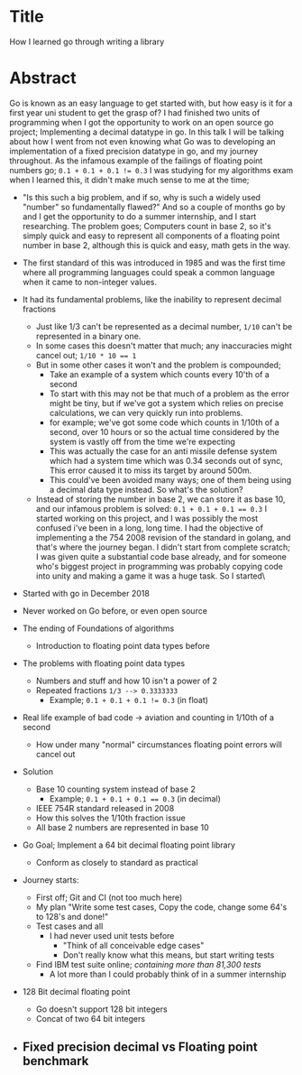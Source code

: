 # Title
How I learned go through writing a library

# Abstract
Go is known as an easy language to get started with, but how easy is it for a first year uni student to get the grasp of?
I had finished two units of programming when I got the opportunity to work on an open source go project; Implementing a decimal datatype in go.
In this talk I will be talking about how I went from not even knowing what Go was to developing an implementation of a fixed precision datatype in go, and my journey throughout.
As the infamous example of the failings of floating point numbers go; `0.1 + 0.1 + 0.1 != 0.3`
I was studying for my algorithms exam when I learned this, it didn't make much sense to me at the time;
- "Is this such a big problem, and if so, why is such a widely used "number" so fundamentally flawed?"
And so a couple of months go by and I get the opportunity to do a summer internship, and I start researching.
The problem goes; Computers count in base 2, so it's simply quick and easy to represent all components of a floating point number in base 2, although this is quick and easy, math gets  in the way.
- The first standard of this was introduced in 1985 and was the first time where all programming languages could speak a common language when it came to non-integer values.
- It had its fundamental problems, like the inability to represent decimal fractions
    - Just like 1/3 can't be represented as a decimal number, `1/10` can't be represented in a binary one.
    - In some cases this doesn't matter that much; any inaccuracies might cancel out; `1/10 * 10 == 1`
    - But in some other cases it won't and the problem is compounded;
        - Take an example of a system which counts every 10'th of a second
        - To start with this may not be that much of a problem as the error might be tiny, but if we've got a system which relies on precise calculations, we can very quickly run into problems.
        - for example; we've got some code which counts in 1/10th of a second, over 10 hours or so the actual time considered by the system is vastly off from the time we're expecting
        - This was actually the case for an anti missile defense system which had a system time which was 0.34 seconds out of sync, This error caused it to miss its target by around 500m.
        - This could've been avoided many ways; one of them being using a decimal data type instead.
So what's the solution?
    - Instead of storing the number in base 2, we can store it as base 10, and our infamous problem is solved: `0.1 + 0.1 + 0.1 == 0.3`
I started working on this project, and I was possibly the most confused i've been in a long, long time.
I had the objective of implementing a the 754 2008 revision of the standard in golang, and that's where the journey began.
I didn't start from complete scratch; I was given quite a substantial code base already, and for someone who's biggest project in programming was probably copying code into unity and making a game it was a huge task.
So I started\







- Started with go in December 2018
- Never worked on Go before, or even open source

- The ending of Foundations of algorithms
    - Introduction to floating point data types before
- The problems with floating point data types
    - Numbers and stuff and how 10 isn't a power of 2
    - Repeated fractions `1/3 --> 0.3333333`
        - Example; `0.1 + 0.1 + 0.1 != 0.3` (in float)
- Real life example of bad code -> aviation and counting in 1/10th of a second
    - How under many "normal" circumstances floating point errors will cancel out

- Solution
    - Base 10 counting system instead of base 2
        - Example; `0.1 + 0.1 + 0.1 == 0.3` (in decimal)
    - IEEE 754R standard released in 2008
    - How this solves the 1/10th fraction issue
    - All base 2 numbers are represented in base 10
- Go Goal; Implement a 64 bit decimal floating point library
    - Conform as closely to standard as practical
- Journey starts:
    - First off; Git and CI (not too much here)
    - My plan "Write some test cases, Copy the code, change some 64's to 128's and done!"
    - Test cases and all
        - I had never used unit tests before
            - "Think of all conceivable edge cases"
            - Don't really know what this means, but start writing tests
    - Find IBM test suite online; _containing more than 81,300 tests_
        - A lot more than I could probably think of in a summer internship





- 128 Bit decimal floating point
    - Go doesn't support 128 bit integers
    - Concat of two 64 bit integers
- Fixed precision decimal vs Floating point benchmark
    -
